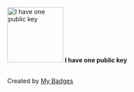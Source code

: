 <img src="https://my-badges.github.io/my-badges/public-keys-1.png" alt="I have one public key" title="I have one public key" width="128">
<strong>I have one public key</strong>
<br><br>




Created by <a href="https://github.com/my-badges/my-badges">My Badges</a>